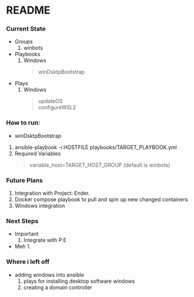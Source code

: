 # README

### Current State
- Groups
  1. winbots
- Playbooks
  1. Windows
      > winDsktpBootstrap 
- Plays
  1. Windows
      > updateOS \
      > configureWSL2 

### How to run:
- winDsktpBootstrap
1. ansible-playbook -i HOSTFILE playbooks/TARGET_PLAYBOOK.yml
2. Required Variables
    > variable_host=TARGET_HOST_GROUP (default is winbots)

### Future Plans
1. Integration with Project: Ender. 
2. Docker compose playbook to pull and spin up new changed containers
3. Windows integration

### Next Steps
- Important
  1. Integrate with P:E
- Meh
  1. 

### Where i left off
- adding windows into ansible
  1. plays for installing desktop software windows
  2. creating a domain controller
